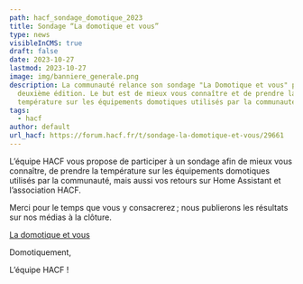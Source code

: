 ```yaml
---
path: hacf_sondage_domotique_2023
title: Sondage “La domotique et vous”
type: news
visibleInCMS: true
draft: false
date: 2023-10-27
lastmod: 2023-10-27
image: img/banniere_generale.png
description: La communauté relance son sondage "La Domotique et vous" pour sa
  deuxième édition. Le but est de mieux vous connaître et de prendre la
  température sur les équipements domotiques utilisés par la communauté.
tags:
  - hacf
author: default
url_hacf: https://forum.hacf.fr/t/sondage-la-domotique-et-vous/29661
---
```

L’équipe HACF vous propose de participer à un sondage afin de mieux vous connaître, de prendre la température sur les équipements domotiques utilisés par la communauté, mais aussi vos retours sur Home Assistant et l’association HACF.

Merci pour le temps que vous y consacrerez ; nous publierons les résultats sur nos médias à la clôture.

[La domotique et vous](https://framaforms.org/la-domotique-et-vous-1696535868)

Domotiquement,

L’équipe HACF !
